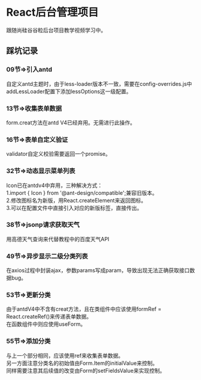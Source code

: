 # React后台管理项目  

跟随尚硅谷谷粒后台项目教学视频学习中。
  
## 踩坑记录  

### 09节=>引入antd  

自定义antd主题时，由于less-loader版本不一致，需要在config-overrides.js中addLessLoader配置下添加lessOptions这一级配置。  

### 13节=>收集表单数据
  
form.creat方法在antd V4已经弃用。无需进行此操作。  

### 16节=>表单自定义验证
  
validator自定义校验需要返回一个promise。

### 32节=>动态显示菜单列表

Icon已在antdv4中弃用，三种解决方式：  
1.import { Icon } from '@ant-design/compatible';兼容旧版本。  
2.修改图标名为新版，用React.createElement来返回图标。  
3.可以在配置文件中直接引入对应的新版标签，直接传出。

### 38节=>jsonp请求获取天气
  
用高德天气查询来代替教程中的百度天气API

### 49节=>异步显示二级分类列表
  
在axios过程中封装ajax，参数params写成param，导致出现无法正确获取接口数据bug。

### 53节=>更新分类  

由于antdV4中不含有creat方法，且在类组件中应该使用formRef = React.createRef()来传递表单数据。  
在函数组件中则应使用useForm。  

### 55节=>添加分类
  
与上一个部分相同，应该使用ref来收集表单数据。  
另一方面注意分类名的初始值由Form.Item的initialValue来控制。  
同样需要注意其后续值的改变由Form的setFieldsValue来实现控制。  

